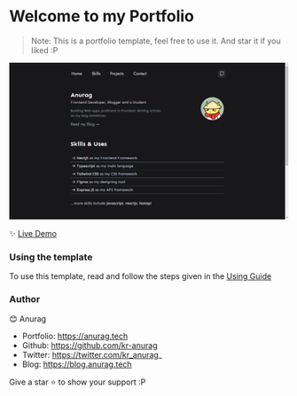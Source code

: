 <h1>
    Welcome to my Portfolio
</h1>

> Note: This is a portfolio template, feel free to use it. And star it if you liked :P

![demo](./public/docs/demo.png)

✨ [Live Demo](https://anurag.tech)

### Using the template

To use this template, read and follow the steps given in the [Using Guide](./USING.md)

### Author

😊 Anurag

- Portfolio: https://anurag.tech
- Github: https://github.com/kr-anurag
- Twitter: https://twitter.com/kr_anurag_
- Blog: https://blog.anurag.tech

Give a star ⭐ to show your support :P